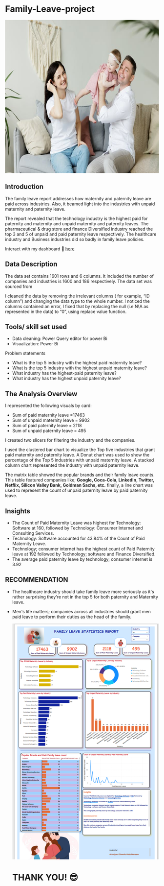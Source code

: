 # Family-Leave-project


<img src = "https://github.com/Drwaley/family-Leave-project/blob/main/new_family.png" width = "1780" height = "500">


## Introduction

The family leave report addresses how maternity and paternity leave are paid across industries. Also, it beamed light into the industries with unpaid maternity and paternity leave. 

The report revealed that the technology industry is the highest paid for paternity and maternity and unpaid maternity and paternity leaves. The pharmaceutical & drug store and finance Diversified industry reached the top 3 and 5 of unpaid and paid paternity leave respectively.
The healthcare industry and Business industries did so badly in family leave policies.

Interact with my dashboard 📌 [here](https://app.powerbi.com/links/qU4In2XAfj?ctid=be7304c8-328d-419a-8763-c1e8091722c7&pbi_source=linkShare)


## Data Description

 The data set contains 1601 rows and 6 columns. It included the number of companies and industries is 1600 and 186 respectively. The data set was sourced from [](mavenanalytics.io)

I cleaned the data by removing the irrelevant columns ( for example, “ID column”) and changing the data type to the whole number. I noticed the columns contained an error, I fixed that by replacing the null (i.e N\A as represented in the data) to “0”, using replace value function.


## Tools/ skill set used

- Data cleaning: Power Query editor for power Bi
- Visualization: Power Bi

Problem statements

- What is the top 5 industry with the highest paid maternity leave?
- What is the top 5 industry with the highest unpaid maternity leave?
- What industry has the highest-paid paternity leave?
- What industry has the highest unpaid paternity leave?


## The Analysis Overview

I represented the following visuals by card:

- Sum of paid maternity leave =17463
- Sum of unpaid maternity leave = 9902
- Sum of paid paternity leave = 2118
- Sum of unpaid paternity leave = 495


I created two slicers for filtering the industry and the companies.

I used the clustered bar chart to visualize the Top five industries that grant paid maternity and paternity leave. A Donut chart was used to show the percentage of the Top 5 industries with unpaid maternity leave. A stacked column chart represented the industry with unpaid paternity leave. 

The matrix table showed the popular brands and their family leave counts. This table featured companies like; **Google, Coca-Cola, LinkedIn, Twitter, Netflix, Silicon Valley Bank, Goldman Sachs, etc.** finally, a line chart was used to represent the count of unpaid paternity leave by paid paternity leave.


## Insights

- The Count of Paid Maternity Leave was highest for Technology: Software at 160, followed by Technology: Consumer Internet and Consulting Services.
- Technology: Software accounted for 43.84% of the Count of Paid Maternity Leave.
- Technology; consumer internet has the highest count of Paid Paternity leave at 192 followed by Technology; software and Finance Diversified.
- The average paid paternity leave by technology; consumer internet is 3.92

## RECOMMENDATION

- The healthcare industry should take family leave more seriously as it's rather surprising they're not in the top 5 for both paternity and Maternity leave.

- Men's life matters; companies across all industries should grant men paid leave to perform their duties as the head of the family.


     ![](https://github.com/Drwaley/family-Leave-project/blob/main/family_leave_project.png)
     
     
     # THANK YOU! 😎

